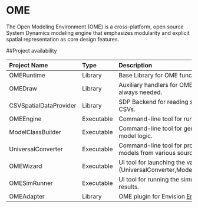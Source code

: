 # OME

The Open Modeling Environment (OME) is a cross-platform, open source System Dynamics modeling engine that emphasizes modularity and explicit spatial representation as core design features.

##Project availability

| Project Name           | Type      | Description                                                                 | Windows?   | Mac?       | Linux?     | 
| :--------------------- | :-------- | :-------------------------------------------------------------------------- | :---------:| :--------: | :--------: |
| OMERuntime             | Library   | Base Library for OME functionality.                                         | **Yes**    | **Yes**    | **Yes**    |
| OMEDraw                | Library   | Auxiliary handlers for OMERuntime that are not always needed.               | **Yes**    | **Yes**    | **Yes**    |
| CSVSpatialDataProvider | Library   | SDP Backend for reading spatial coverage data from CSVs.                    | **Yes**    | **Yes**    | **Yes**    |
| OMEEngine             | Executable | Command-line tool for running OME simulations.                              | **Yes**    | **Yes**    | **Yes**    |
| ModelClassBuilder     | Executable | Command-line tool for generating C++ code from model logic.                 | **Yes**    | **Yes**    | **Yes**    |
| UniversalConverter    | Executable | Command-line tool for producing OME-compatible models from various sources. | **Yes**    | **Yes**    | **Yes**    |
| OMEWizard             | Executable | UI tool for launching the various CLI tools (UniversalConverter,ModelClassBuilder,OMEEngine). | **Yes**    | **Yes**    | No    |
| OMESimRunner          | Executable | UI tool for running the simulation engine and viewing results. | **Yes**    | **Yes**    | No    |
| OMEAdapter            | Library    | OME plugin for Envision [Envision homepage](https://envision.bioe.orst.edu). | **Yes**    | No    | No    |
